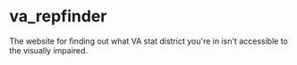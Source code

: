 # va_repfinder
The website for finding out what VA stat district you're in isn't accessible to the visually impaired.
